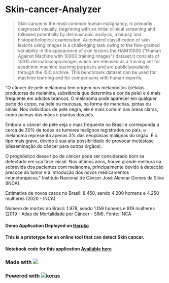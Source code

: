# Skin-cancer-Analyzer
> Skin cancer is the most common human malignancy, is primarily diagnosed visually, beginning with an initial clinical screening and followed potentially by dermoscopic analysis, a biopsy and histopathological examination. Automated classification of skin lesions using images is a challenging task owing to the fine-grained variability in the appearance of skin lesions.the HAM10000 ("Human Against Machine with 10000 training images") dataset.It consists of 10015 dermatoscopicimages which are released as a training set for academic machine learning purposes and are publiclyavailable through the ISIC archive. This benchmark dataset can be used for machine learning and for comparisons with human experts.

"O câncer de pele melanoma tem origem nos melanócitos (células produtoras de melanina, substância que determina a cor da pele) e é mais frequente em adultos brancos. O melanoma pode aparecer em qualquer parte do corpo, na pele ou mucosas, na forma de manchas, pintas ou sinais. Nos indivíduos de pele negra, ele é mais comum nas áreas claras, como palmas das mãos e plantas dos pés.

Embora o câncer de pele seja o mais frequente no Brasil e corresponda a cerca de 30% de todos os tumores malignos registrados no país, o melanoma representa apenas 3% das neoplasias malignas do órgão. É o tipo mais grave, devido à sua alta possibilidade de provocar metástase (disseminação do câncer para outros órgãos).

O prognóstico desse tipo de câncer pode ser considerado bom se detectado em sua fase inicial. Nos últimos anos, houve grande melhora na sobrevida dos pacientes com melanoma, principalmente devido à detecção precoce do tumor e à introdução dos novos medicamentos imunoterápicos." Instituto Nacional de Câncer José Alencar Gomes da Silva (INCA).

Estimativa de novos casos no Brasil: 8.450, sendo 4.200 homens e 4.250 mulheres (2020 - INCA)

Número de mortes no Brasil:  1.978, sendo 1.159 homens e 819 mulheres (2019 - Atlas de Mortalidade por Câncer - SIM). Fonte: INCA

#### Demo Application Deployed on [Heruko](https://skin-cancer-analysis.herokuapp.com/)
#### This is a prototype for an online tool that can detect Skin cancer.
#### Notebook code  for this application [Available here](https://www.kaggle.com/shashwatwork/skin-cancer-analyzer-streamlit-app)

### Made with ![](streamlit-logo.png)
### Powered with ![keras](keras.png)
